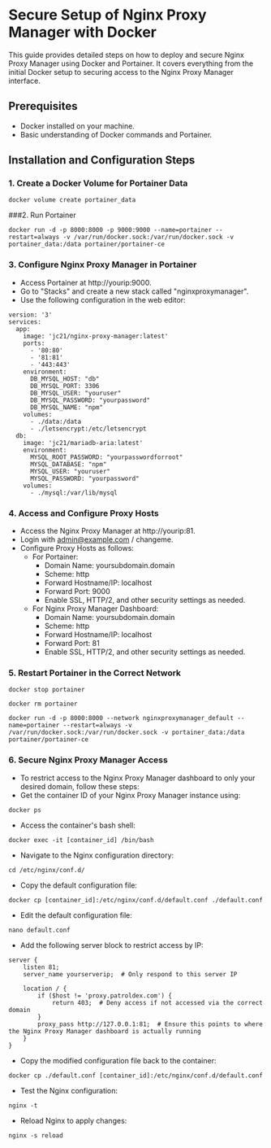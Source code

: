 # Secure Setup of Nginx Proxy Manager with Docker

This guide provides detailed steps on how to deploy and secure Nginx Proxy Manager using Docker and Portainer. It covers everything from the initial Docker setup to securing access to the Nginx Proxy Manager interface.

## Prerequisites
- Docker installed on your machine.
- Basic understanding of Docker commands and Portainer.

## Installation and Configuration Steps

### 1. Create a Docker Volume for Portainer Data
```
docker volume create portainer_data
```

###2. Run Portainer
```
docker run -d -p 8000:8000 -p 9000:9000 --name=portainer --restart=always -v /var/run/docker.sock:/var/run/docker.sock -v portainer_data:/data portainer/portainer-ce
```

### 3. Configure Nginx Proxy Manager in Portainer
- Access Portainer at http://yourip:9000.
- Go to "Stacks" and create a new stack called "nginxproxymanager".
- Use the following configuration in the web editor:
```
version: '3'
services:
  app:
    image: 'jc21/nginx-proxy-manager:latest'
    ports:
      - '80:80'
      - '81:81'
      - '443:443'
    environment:
      DB_MYSQL_HOST: "db"
      DB_MYSQL_PORT: 3306
      DB_MYSQL_USER: "youruser"
      DB_MYSQL_PASSWORD: "yourpassword"
      DB_MYSQL_NAME: "npm"
    volumes:
      - ./data:/data
      - ./letsencrypt:/etc/letsencrypt
  db:
    image: 'jc21/mariadb-aria:latest'
    environment:
      MYSQL_ROOT_PASSWORD: "yourpasswordforroot"
      MYSQL_DATABASE: "npm"
      MYSQL_USER: "youruser"
      MYSQL_PASSWORD: "yourpassword"
    volumes:
      - ./mysql:/var/lib/mysql

```

### 4. Access and Configure Proxy Hosts
- Access the Nginx Proxy Manager at http://yourip:81.
- Login with admin@example.com / changeme.
- Configure Proxy Hosts as follows:
  - For Portainer:
    - Domain Name: yoursubdomain.domain
    - Scheme: http
    - Forward Hostname/IP: localhost
    - Forward Port: 9000
    - Enable SSL, HTTP/2, and other security settings as needed.
  - For Nginx Proxy Manager Dashboard:
    - Domain Name: yoursubdomain.domain
    - Scheme: http
    - Forward Hostname/IP: localhost
    - Forward Port: 81
    - Enable SSL, HTTP/2, and other security settings as needed.

### 5. Restart Portainer in the Correct Network
```
docker stop portainer
```
```
docker rm portainer
```
```
docker run -d -p 8000:8000 --network nginxproxymanager_default --name=portainer --restart=always -v /var/run/docker.sock:/var/run/docker.sock -v portainer_data:/data portainer/portainer-ce
```

### 6. Secure Nginx Proxy Manager Access
- To restrict access to the Nginx Proxy Manager dashboard to only your desired domain, follow these steps:
- Get the container ID of your Nginx Proxy Manager instance using:
```
docker ps
```
- Access the container's bash shell:
```
docker exec -it [container_id] /bin/bash
```
- Navigate to the Nginx configuration directory:
```
cd /etc/nginx/conf.d/
```
- Copy the default configuration file:
```
docker cp [container_id]:/etc/nginx/conf.d/default.conf ./default.conf
```
- Edit the default configuration file:
```
nano default.conf
```
- Add the following server block to restrict access by IP:
```
server {
    listen 81;
    server_name yourserverip;  # Only respond to this server IP

    location / {
        if ($host != 'proxy.patroldex.com') {
            return 403;  # Deny access if not accessed via the correct domain
        }
        proxy_pass http://127.0.0.1:81;  # Ensure this points to where the Nginx Proxy Manager dashboard is actually running
    }
}

```
- Copy the modified configuration file back to the container:
```
docker cp ./default.conf [container_id]:/etc/nginx/conf.d/default.conf
```
- Test the Nginx configuration:
```
nginx -t
```
- Reload Nginx to apply changes:
```
nginx -s reload
```
